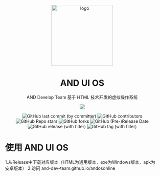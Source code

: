 <div align="center">
    <img align="center" src="https://and-dev-team.github.io/img/ANDOS.jpg" alt="logo" width="200">
    <h1 align="center">AND UI OS</h1>
    <p align="center">AND Develop Team 基于 HTML 技术开发的虚拟操作系统</p>
    <p align="center">
        <img src="https://and-dev-team.github.io/img/team3.svg"/>
    </p>
    <img alt="GitHub last commit (by committer)" src="https://img.shields.io/github/last-commit/AND-Dev-Team/AND-UI-OS">
    <img alt="GitHub contributors" src="https://img.shields.io/github/contributors/AND-Dev-Team/AND-UI-OS">
    <img alt="GitHub Repo stars" src="https://img.shields.io/github/stars/AND-Dev-Team/AND-UI-OS">
    <img alt="GitHub forks" src="https://img.shields.io/github/forks/AND-Dev-Team/AND-UI-OS">
    <img alt="GitHub (Pre-)Release Date" src="https://img.shields.io/github/release-date-pre/AND-Dev-Team/AND-UI-OS">
    <img alt="GitHub release (with filter)" src="https://img.shields.io/github/v/release/AND-Dev-Team/AND-UI-OS">
    <img alt="GitHub tag (with filter)" src="https://img.shields.io/github/v/tag/AND-Dev-Team/AND-UI-OS">
    </br>
</div>


# 使用 AND UI OS
1.从Release中下载对应版本（HTML为通用版本，exe为Windows版本，apk为安卓版本）
2.访问 and-dev-team.github.io/andosonline
